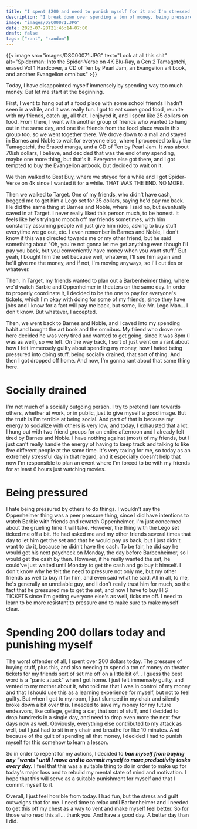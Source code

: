 ```yaml
---
title: "I spent $200 and need to punish myself for it and I'm stressed and stuff"
description: "I break down over spending a ton of money, being pressured by a friend I don't really like, and having very little social energy."
image: "images/DSC00071.JPG"
date: 2023-07-28T21:46:14-07:00
draft: false
tags: ["rant", "random"]
---
```


{{< image src="images/DSC00071.JPG" text="Look at all this shit" alt="Spiderman: Into the Spider-Verse on 4K Blu-Ray, a Gen 2 Tamagotchi, erased Vol 1 Hardcover, a CD of Ten by Pearl Jam, an Evangelion art book, and another Evangelion omnibus" >}}

Today, I have disappointed myself immensely by spending way too much money. But let me start at the beginning.

First, I went to hang out at a food place with some school friends I hadn't seen in a while, and it was really fun. I got to eat some good food, reunite with my friends, catch up, all that. I enjoyed it, and I spent like 25 dollars on food. From there, I went with another group of friends who wanted to hang out in the same day, and one the friends from the food place was in this group too, so we went together there. We drove down to a mall and stayed in Barnes and Noble to wait for everyone else, where I proceeded to buy the Tamagotchi, the Erased manga, and a CD of Ten by Pearl Jam. It was about 70ish dollars, I believe, and decided that was the end of my spending, maybe one more thing, but that's it. Everyone else got there, and I got tempted to buy the Evangelion artbook, but decided to wait on it. 

We then walked to Best Buy, where we stayed for a while and I got Spider-Verse on 4k since I wanted it for a while. THAT WAS THE END. NO MORE. 

Then we walked to Target. One of my friends, who didn't have cash, begged me to get him a Lego set for 35 dollars, saying he'd pay me back. He did the same thing at Barnes and Noble, where I said no, but eventually caved in at Target. I never really liked this person much, to be honest. It feels like he's trying to mooch off my friends sometimes, with him constantly assuming people will just give him rides, asking to buy stuff everytime we go out, etc. I even remember in Barnes and Noble, I don't know if this was directed towards me or my other friend, but he said something about "Oh, you're not gonna let me get anything even though I'll pay you back, but you conveniently have money when you want stuff." But yeah, I bought him the set because well, whatever, I'll see him again and he'll give me the money, and if not, I'm moving anyways, so I'll cut ties or whatever. 

Then, in Target, my friends wanted to plan out a Barbenheimer thing, where we'd watch Barbie and Oppenheimer in theaters on the same day. In order to properly coordinate it, I decided to be the one to pay for everyone's tickets, which I'm okay with doing for some of my friends, since they have jobs and I know for a fact will pay me back, but some, like Mr. Lego Man... I don't know. But whatever, I accepted. 

Then, we went back to Barnes and Noble, and I caved into my spending habit and bought the art book and the omnibus. My friend who drove me here decided he was very tired and wanted to get going, since it was 8pm (I was as well), so we left. On the way back, I sort of just went on a rant about how I felt immensely guilty about spending my money, how I hated being pressured into doing stuff, being socially drained, that sort of thing. And then I got dropped off home. And now, I'm gonna rant about that same thing here.

# Socially drained

I'm not much of a socially outgoing person. I try to pretend I am towards others, whether at work, or in public, just to give myself a good image. But the truth is I'm terrible at being social. And part of that is because my energy to socialize with others is very low, and today, I exhausted that a lot. I hung out with two friend groups for an entire afternoon and I already felt tired by Barnes and Noble. I have nothing against (most) of my friends, but I just can't really handle the energy of having to keep track and talking to like five different people at the same time. It's very taxing for me, so today as an extremely stressful day in that regard, and it especially doesn't help that now I'm responsible to plan an event where I'm forced to be with my friends for at least 6 hours just watching movies.

# Being pressured

I hate being pressured by others to do things. I wouldn't say the Oppenheimer thing was a peer pressure thing, since I did have intentions to watch Barbie with friends and rewatch Oppenheimer, I'm just concerned about the grueling time it will take. However, the thing with the Lego set ticked me off a bit. He had asked me and my other friends several times that day to let him get the set and that he would pay us back, but I just didn't want to do it, because he didn't have the cash. To be fair, he did say he would get his next paycheck on Monday, the day before Barbenheimer, so I would get the cash by then. However, if he really wanted the set, he could've just waited until Monday to get the cash and go buy it himself. I don't know why he felt the need to pressure not only me, but my other friends as well to buy it for him, and even said what he said. All in all, to me, he's generally an unreliable guy, and I don't really trust him for much, so the fact that he pressured me to get the set, and now I have to buy HIS TICKETS since I'm getting everyone else's as well, ticks me off. I need to learn to be more resistant to pressure and to make sure to make myself clear.

# Spending 200 dollars today and punishing myself

The worst offender of all, I spent over 200 dollars today. The pressure of buying stuff, plus this, and also needing to spend a ton of money on theater tickets for my friends sort of set me off on a little bit of... I guess the best word is a "panic attack" when I got home. I just felt immensely guilty, and vented to my mother about it, who told me that I was in control of my money and that I should use this as a learning experience for myself, but not to feel guilty. But when I got to my room, I just slumped in my chair and silently broke down a bit over this. I needed to save my money for my future endeavors, like college, getting a car, that sort of stuff, and I decided to drop hundreds in a single day, and need to drop even more the next few days now as well. Obviously, everything else contributed to my attack as well, but I just had to sit in my chair and breathe for like 10 minutes. And because of the guilt of spending all that money, I decided I had to punish myself for this somehow to learn a lesson. 

So in order to repent for my actions, I decided to ***ban myself from buying any "wants" until I move and to commit myself to more productivity tasks every day.*** I feel that this was a suitable thing to do in order to make up for today's major loss and to rebuild my mental state of mind and motivation. I hope that this will serve as a suitable punishment for myself and that I commit myself to it.

Overall, I just feel horrible from today. I had fun, but the stress and guilt outweighs that for me. I need time to relax until Barbenheimer and I needed to get this off my chest as a way to vent and make myself feel better. So for those who read this all... thank you. And have a good day. A better day than I did.